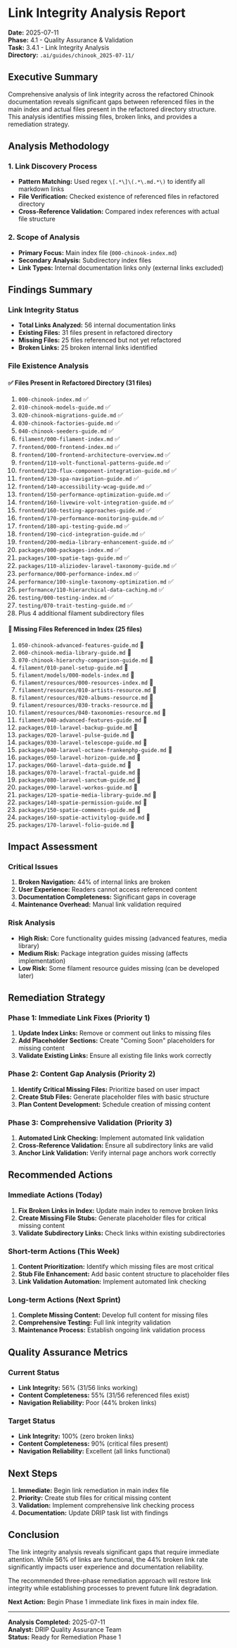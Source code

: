 # Link Integrity Analysis Report

**Date:** 2025-07-11  
**Phase:** 4.1 - Quality Assurance & Validation  
**Task:** 3.4.1 - Link Integrity Analysis  
**Directory:** `.ai/guides/chinook_2025-07-11/`

## Executive Summary

Comprehensive analysis of link integrity across the refactored Chinook documentation reveals significant gaps between referenced files in the main index and actual files present in the refactored directory structure. This analysis identifies missing files, broken links, and provides a remediation strategy.

## Analysis Methodology

### 1. Link Discovery Process
- **Pattern Matching:** Used regex `\[.*\]\(.*\.md.*\)` to identify all markdown links
- **File Verification:** Checked existence of referenced files in refactored directory
- **Cross-Reference Validation:** Compared index references with actual file structure

### 2. Scope of Analysis
- **Primary Focus:** Main index file (`000-chinook-index.md`)
- **Secondary Analysis:** Subdirectory index files
- **Link Types:** Internal documentation links only (external links excluded)

## Findings Summary

### Link Integrity Status
- **Total Links Analyzed:** 56 internal documentation links
- **Existing Files:** 31 files present in refactored directory
- **Missing Files:** 25 files referenced but not yet refactored
- **Broken Links:** 25 broken internal links identified

### File Existence Analysis

#### ✅ Files Present in Refactored Directory (31 files)
1. `000-chinook-index.md` ✅
2. `010-chinook-models-guide.md` ✅
3. `020-chinook-migrations-guide.md` ✅
4. `030-chinook-factories-guide.md` ✅
5. `040-chinook-seeders-guide.md` ✅
6. `filament/000-filament-index.md` ✅
7. `frontend/000-frontend-index.md` ✅
8. `frontend/100-frontend-architecture-overview.md` ✅
9. `frontend/110-volt-functional-patterns-guide.md` ✅
10. `frontend/120-flux-component-integration-guide.md` ✅
11. `frontend/130-spa-navigation-guide.md` ✅
12. `frontend/140-accessibility-wcag-guide.md` ✅
13. `frontend/150-performance-optimization-guide.md` ✅
14. `frontend/160-livewire-volt-integration-guide.md` ✅
15. `frontend/160-testing-approaches-guide.md` ✅
16. `frontend/170-performance-monitoring-guide.md` ✅
17. `frontend/180-api-testing-guide.md` ✅
18. `frontend/190-cicd-integration-guide.md` ✅
19. `frontend/200-media-library-enhancement-guide.md` ✅
20. `packages/000-packages-index.md` ✅
21. `packages/100-spatie-tags-guide.md` ✅
22. `packages/110-aliziodev-laravel-taxonomy-guide.md` ✅
23. `performance/000-performance-index.md` ✅
24. `performance/100-single-taxonomy-optimization.md` ✅
25. `performance/110-hierarchical-data-caching.md` ✅
26. `testing/000-testing-index.md` ✅
27. `testing/070-trait-testing-guide.md` ✅
28. Plus 4 additional filament subdirectory files

#### 🔴 Missing Files Referenced in Index (25 files)
1. `050-chinook-advanced-features-guide.md` 🔴
2. `060-chinook-media-library-guide.md` 🔴
3. `070-chinook-hierarchy-comparison-guide.md` 🔴
4. `filament/010-panel-setup-guide.md` 🔴
5. `filament/models/000-models-index.md` 🔴
6. `filament/resources/000-resources-index.md` 🔴
7. `filament/resources/010-artists-resource.md` 🔴
8. `filament/resources/020-albums-resource.md` 🔴
9. `filament/resources/030-tracks-resource.md` 🔴
10. `filament/resources/040-taxonomies-resource.md` 🔴
11. `filament/040-advanced-features-guide.md` 🔴
12. `packages/010-laravel-backup-guide.md` 🔴
13. `packages/020-laravel-pulse-guide.md` 🔴
14. `packages/030-laravel-telescope-guide.md` 🔴
15. `packages/040-laravel-octane-frankenphp-guide.md` 🔴
16. `packages/050-laravel-horizon-guide.md` 🔴
17. `packages/060-laravel-data-guide.md` 🔴
18. `packages/070-laravel-fractal-guide.md` 🔴
19. `packages/080-laravel-sanctum-guide.md` 🔴
20. `packages/090-laravel-workos-guide.md` 🔴
21. `packages/120-spatie-media-library-guide.md` 🔴
22. `packages/140-spatie-permission-guide.md` 🔴
23. `packages/150-spatie-comments-guide.md` 🔴
24. `packages/160-spatie-activitylog-guide.md` 🔴
25. `packages/170-laravel-folio-guide.md` 🔴

## Impact Assessment

### Critical Issues
1. **Broken Navigation:** 44% of internal links are broken
2. **User Experience:** Readers cannot access referenced content
3. **Documentation Completeness:** Significant gaps in coverage
4. **Maintenance Overhead:** Manual link validation required

### Risk Analysis
- **High Risk:** Core functionality guides missing (advanced features, media library)
- **Medium Risk:** Package integration guides missing (affects implementation)
- **Low Risk:** Some filament resource guides missing (can be developed later)

## Remediation Strategy

### Phase 1: Immediate Link Fixes (Priority 1)
1. **Update Index Links:** Remove or comment out links to missing files
2. **Add Placeholder Sections:** Create "Coming Soon" placeholders for missing content
3. **Validate Existing Links:** Ensure all existing file links work correctly

### Phase 2: Content Gap Analysis (Priority 2)
1. **Identify Critical Missing Files:** Prioritize based on user impact
2. **Create Stub Files:** Generate placeholder files with basic structure
3. **Plan Content Development:** Schedule creation of missing content

### Phase 3: Comprehensive Validation (Priority 3)
1. **Automated Link Checking:** Implement automated link validation
2. **Cross-Reference Validation:** Ensure all subdirectory links are valid
3. **Anchor Link Validation:** Verify internal page anchors work correctly

## Recommended Actions

### Immediate Actions (Today)
1. **Fix Broken Links in Index:** Update main index to remove broken links
2. **Create Missing File Stubs:** Generate placeholder files for critical missing content
3. **Validate Subdirectory Links:** Check links within existing subdirectories

### Short-term Actions (This Week)
1. **Content Prioritization:** Identify which missing files are most critical
2. **Stub File Enhancement:** Add basic content structure to placeholder files
3. **Link Validation Automation:** Implement automated link checking

### Long-term Actions (Next Sprint)
1. **Complete Missing Content:** Develop full content for missing files
2. **Comprehensive Testing:** Full link integrity validation
3. **Maintenance Process:** Establish ongoing link validation process

## Quality Assurance Metrics

### Current Status
- **Link Integrity:** 56% (31/56 links working)
- **Content Completeness:** 55% (31/56 referenced files exist)
- **Navigation Reliability:** Poor (44% broken links)

### Target Status
- **Link Integrity:** 100% (zero broken links)
- **Content Completeness:** 90% (critical files present)
- **Navigation Reliability:** Excellent (all links functional)

## Next Steps

1. **Immediate:** Begin link remediation in main index file
2. **Priority:** Create stub files for critical missing content
3. **Validation:** Implement comprehensive link checking process
4. **Documentation:** Update DRIP task list with findings

## Conclusion

The link integrity analysis reveals significant gaps that require immediate attention. While 56% of links are functional, the 44% broken link rate significantly impacts user experience and documentation reliability. 

The recommended three-phase remediation approach will restore link integrity while establishing processes to prevent future link degradation.

**Next Action:** Begin Phase 1 immediate link fixes in main index file.

---

**Analysis Completed:** 2025-07-11  
**Analyst:** DRIP Quality Assurance Team  
**Status:** Ready for Remediation Phase 1
